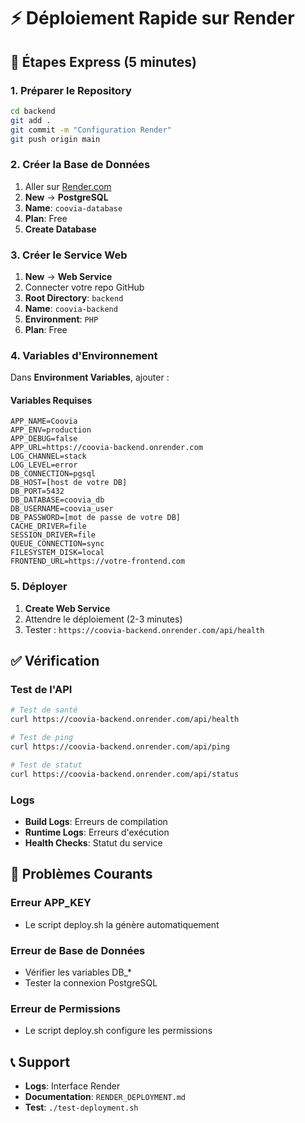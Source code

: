 # ⚡ Déploiement Rapide sur Render

## 🎯 Étapes Express (5 minutes)

### 1. Préparer le Repository
```bash
cd backend
git add .
git commit -m "Configuration Render"
git push origin main
```

### 2. Créer la Base de Données
1. Aller sur [Render.com](https://render.com)
2. **New** → **PostgreSQL**
3. **Name**: `coovia-database`
4. **Plan**: Free
5. **Create Database**

### 3. Créer le Service Web
1. **New** → **Web Service**
2. Connecter votre repo GitHub
3. **Root Directory**: `backend`
4. **Name**: `coovia-backend`
5. **Environment**: `PHP`
6. **Plan**: Free

### 4. Variables d'Environnement
Dans **Environment Variables**, ajouter :

#### Variables Requises
```
APP_NAME=Coovia
APP_ENV=production
APP_DEBUG=false
APP_URL=https://coovia-backend.onrender.com
LOG_CHANNEL=stack
LOG_LEVEL=error
DB_CONNECTION=pgsql
DB_HOST=[host de votre DB]
DB_PORT=5432
DB_DATABASE=coovia_db
DB_USERNAME=coovia_user
DB_PASSWORD=[mot de passe de votre DB]
CACHE_DRIVER=file
SESSION_DRIVER=file
QUEUE_CONNECTION=sync
FILESYSTEM_DISK=local
FRONTEND_URL=https://votre-frontend.com
```

### 5. Déployer
1. **Create Web Service**
2. Attendre le déploiement (2-3 minutes)
3. Tester : `https://coovia-backend.onrender.com/api/health`

## ✅ Vérification

### Test de l'API
```bash
# Test de santé
curl https://coovia-backend.onrender.com/api/health

# Test de ping
curl https://coovia-backend.onrender.com/api/ping

# Test de statut
curl https://coovia-backend.onrender.com/api/status
```

### Logs
- **Build Logs**: Erreurs de compilation
- **Runtime Logs**: Erreurs d'exécution
- **Health Checks**: Statut du service

## 🚨 Problèmes Courants

### Erreur APP_KEY
- Le script deploy.sh la génère automatiquement

### Erreur de Base de Données
- Vérifier les variables DB_*
- Tester la connexion PostgreSQL

### Erreur de Permissions
- Le script deploy.sh configure les permissions

## 📞 Support
- **Logs**: Interface Render
- **Documentation**: `RENDER_DEPLOYMENT.md`
- **Test**: `./test-deployment.sh`

